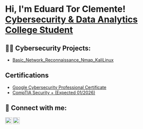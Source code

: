<h1>Hi, I'm Eduard Tor Clemente! <br/> <a href="https://www.linkedin.com/in/eduard-tor-clemente/">Cybersecurity & Data Analytics College Student</a></h1>

<h2>👨‍💻 Cybersecurity Projects:</h2>

  - [Basic_Network_Reconnaissance_Nmap_KaliLinux](https://github.com/Eddycyberboy/Basic_Network_Reconnaissance_Nmap_KaliLinux/tree/main)

<h2> Certifications </h2>

- [Google Cybersecurity Professional Certificate](https://www.coursera.org/professional-certificates/google-cybersecurity/?msockid=04b11a8a736c68f2282f0fce723e69fb)
- [CompTIA Security + (Expected 01/2026)](https://www.comptia.org/en-us/certifications/security/)

<h2> 🤳 Connect with me:</h2>

[<img align="left" alt="EduardTor | LinkedIn" width="22px" src="https://cdn.jsdelivr.net/npm/simple-icons@v3/icons/linkedin.svg" />][linkedin]
[<img align="left" alt="EduardTor | Instagram" width="22px" src="https://cdn.jsdelivr.net/npm/simple-icons@v3/icons/instagram.svg" />][instagram]

[instagram]: https://www.instagram.com/edu_tor_10/
[linkedin]: https://linkedin.com/in/eduard-tor-clemente
